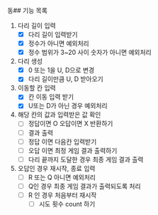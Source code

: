 동## 기능 목록
1. 다리 길이 입력
   - [x] 다리 길이 입력받기
   - [x] 정수가 아니면 예외처리
   - [x] 정수 범위가 3~20 사이 숫자가 아니면 예외처리
2. 다리 생성
   - [x] 0 또는 1을 U, D으로 변경
   - [x] 다리 길이만큼 U, D 받아오기
3. 이동할 칸 입력
   - [x] 칸 이동 입력 받기
   - [x] U또는 D가 아닌 경우 예외처리
4. 해당 칸의 값과 입력받은 값 확인
   - [ ] 정답이면 O 오답이면 X 반환하기
   - [ ] 결과 출력
   - [ ] 정답 이면 다음칸 입력받기
   - [ ] 오답 이면 최정 게임 결과 출력하기
   - [ ] 다리 끝까지 도달한 경우 최종 게임 결과 출력
5. 오답인 경우 재시작, 종료 입력
   - [ ] R 또는 Q 아니면 예외처리
   - [ ] Q인 경우 최종 게임 결과가 출력되도록 처리
   - [ ] R 인 경우 처음부터 재시작
     - [ ] 시도 횟수 count 하기